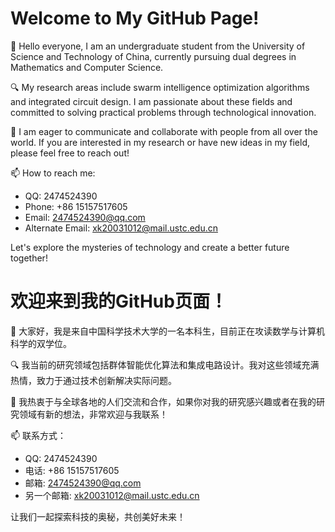 # Welcome to My GitHub Page!

👋 Hello everyone, I am an undergraduate student from the University of Science and Technology of China, currently pursuing dual degrees in Mathematics and Computer Science.

🔍 My research areas include swarm intelligence optimization algorithms and integrated circuit design. I am passionate about these fields and committed to solving practical problems through technological innovation.

🤝 I am eager to communicate and collaborate with people from all over the world. If you are interested in my research or have new ideas in my field, please feel free to reach out!

📫 How to reach me:
- QQ: 2474524390
- Phone: +86 15157517605
- Email: 2474524390@qq.com
- Alternate Email: xk20031012@mail.ustc.edu.cn

Let's explore the mysteries of technology and create a better future together!

# 欢迎来到我的GitHub页面！

👋 大家好，我是来自中国科学技术大学的一名本科生，目前正在攻读数学与计算机科学的双学位。

🔍 我当前的研究领域包括群体智能优化算法和集成电路设计。我对这些领域充满热情，致力于通过技术创新解决实际问题。

🤝 我热衷于与全球各地的人们交流和合作，如果你对我的研究感兴趣或者在我的研究领域有新的想法，非常欢迎与我联系！

📫 联系方式：
- QQ: 2474524390
- 电话: +86 15157517605
- 邮箱: 2474524390@qq.com
- 另一个邮箱: xk20031012@mail.ustc.edu.cn

让我们一起探索科技的奥秘，共创美好未来！


<!---
Yujiaquan2718/Yujiaquan2718 is a ✨ special ✨ repository because its `README.md` (this file) appears on your GitHub profile.
You can click the Preview link to take a look at your changes.
--->
